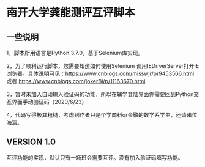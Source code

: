 # 南开大学龚能测评互评脚本
## 一些说明
1，脚本所用语言是Python 3.7.0，基于Selenium库实现。

2，为了顺利运行脚本，您需要知道如何使用Selenium 调用IEDriverServer打开IE浏览器。具体说明可见：https://www.cnblogs.com/misswjr/p/9453566.html 或者 https://www.cnblogs.com/jokerBi/p/11163670.html

3，暂时未加入自动输入验证码的功能，所以在辅学登陆界面你需要回到Python交互界面手动验证码（2020/6/23）

4，代码写得极其粗糙，考虑到作者只是个学商科or金融的数学系学生，还请诸位海涵。
## VERSION 1.0
互评功能的实现，默认只有一场班会需要互评。没有加入验证码填写功能。
